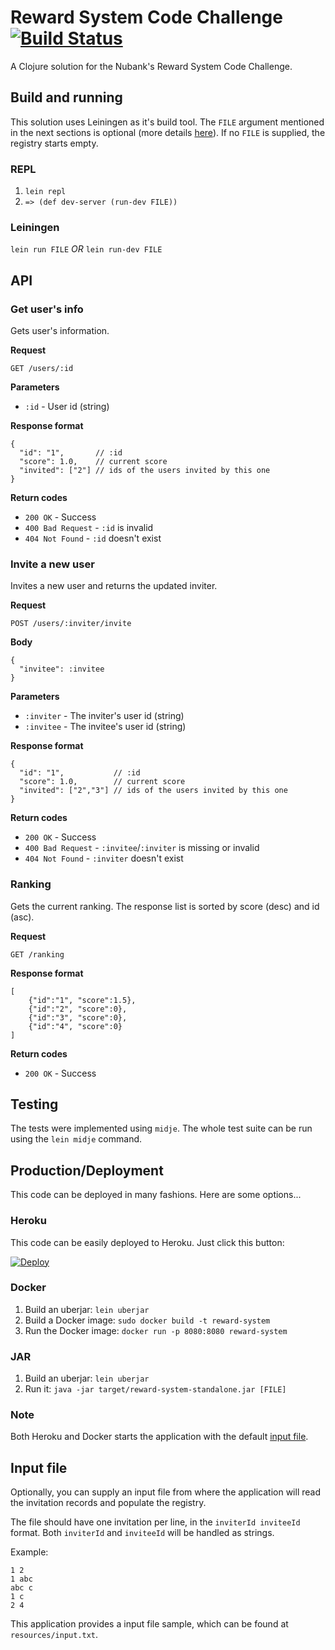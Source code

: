 # Reward System Code Challenge [![Build Status](https://travis-ci.org/tavlima/code-challenge-reward-system.svg?branch=master)](https://travis-ci.org/tavlima/code-challenge-reward-system)

A Clojure solution for the Nubank's Reward System Code Challenge.

## Build and running

This solution uses Leiningen as it's build tool. The `FILE` argument mentioned in the next sections is optional (more details [here](#input-file)). If no `FILE` is supplied, the registry starts empty.

### REPL

1. `lein repl`
2. `=> (def dev-server (run-dev FILE))`

### Leiningen

`lein run FILE` _OR_ `lein run-dev FILE`

## API

### Get user's info

Gets user's information.

**Request**

`GET /users/:id`

**Parameters**

* `:id` - User id (string)

**Response format**

```
{
  "id": "1",       // :id
  "score": 1.0,    // current score
  "invited": ["2"] // ids of the users invited by this one
}
```

**Return codes**

* `200 OK` - Success
* `400 Bad Request` - `:id` is invalid
* `404 Not Found` - `:id` doesn't exist

### Invite a new user

Invites a new user and returns the updated inviter.

**Request**

`POST /users/:inviter/invite`

**Body**

```
{
  "invitee": :invitee
}
```

**Parameters**

* `:inviter` - The inviter's user id (string)
* `:invitee` - The invitee's user id (string)

**Response format**

```
{
  "id": "1",           // :id
  "score": 1.0,        // current score
  "invited": ["2","3"] // ids of the users invited by this one
}
```

**Return codes**

* `200 OK` - Success
* `400 Bad Request` - `:invitee`/`:inviter` is missing or invalid
* `404 Not Found` - `:inviter` doesn't exist

### Ranking

Gets the current ranking. The response list is sorted by score (desc) and id (asc).

**Request**

`GET /ranking`

**Response format**

```
[
    {"id":"1", "score":1.5},
    {"id":"2", "score":0},
    {"id":"3", "score":0},
    {"id":"4", "score":0}
]
```

**Return codes**

* `200 OK` - Success

## Testing

The tests were implemented using `midje`. The whole test suite can be run using the `lein midje` command.

## Production/Deployment

This code can be deployed in many fashions. Here are some options...

### Heroku

This code can be easily deployed to Heroku. Just click this button:

[![Deploy](https://www.herokucdn.com/deploy/button.svg)](https://heroku.com/deploy)

### Docker

1. Build an uberjar: `lein uberjar`
2. Build a Docker image: `sudo docker build -t reward-system`
3. Run the Docker image: `docker run -p 8080:8080 reward-system`

### JAR

1. Build an uberjar: `lein uberjar`
2. Run it: `java -jar target/reward-system-standalone.jar [FILE]`

### Note

Both Heroku and Docker starts the application with the default [input file](#input-file).

## Input file

Optionally, you can supply an input file from where the application will read the invitation records and populate the registry.

The file should have one invitation per line, in the `inviterId inviteeId` format. Both `inviterId` and `inviteeId` will be handled as strings.

Example:

```
1 2
1 abc
abc c
1 c
2 4
```

This application provides a input file sample, which can be found at `resources/input.txt`.